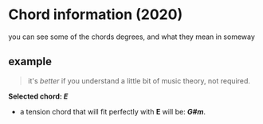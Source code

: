 # Chord information (2020)
you can see some of the chords degrees, and what they mean in someway

## example
> it's _better_ if you understand a little bit of music theory, not required.

**Selected chord: _E_**
- a tension chord that will fit perfectly with **E** will be: _**G#m**_.
